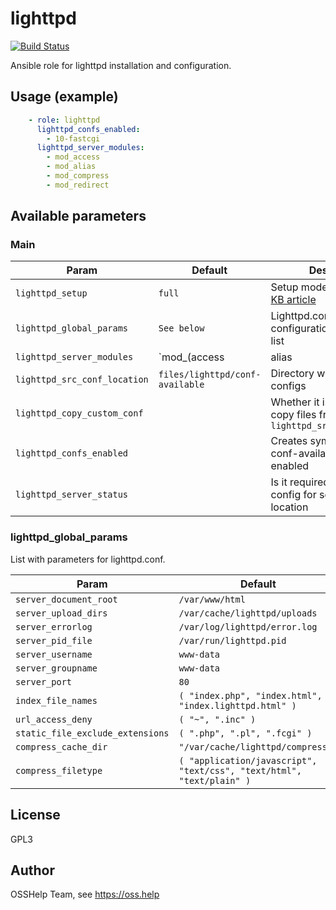 # lighttpd

[![Build Status](https://drone.osshelp.ru/api/badges/ansible/lighttpd/status.svg)](https://drone.osshelp.ru/ansible/lighttpd)

Ansible role for lighttpd installation and configuration.

## Usage (example)

```yaml
    - role: lighttpd
      lighttpd_confs_enabled:
        - 10-fastcgi
      lighttpd_server_modules:
        - mod_access
        - mod_alias
        - mod_compress
        - mod_redirect
```

## Available parameters

### Main

| Param | Default | Description |
| -------- | -------- | -------- |
| `lighttpd_setup` | `full` | Setup mode. See [OSSHelp KB article](https://oss.help/kb4895) |
| `lighttpd_global_params` | `See below` | Lighttpd.conf main configuration file parameter list |
| `lighttpd_server_modules` | `mod_(access|alias|compress|redirect)` | Plugins list |
| `lighttpd_src_conf_location` | `files/lighttpd/conf-available` | Directory with your custom configs |
| `lighttpd_copy_custom_conf` |  | Whether it is required to copy files from `lighttpd_src_conf_location` |
| `lighttpd_confs_enabled` |  | Creates symlinks from conf-available in conf-enabled |
| `lighttpd_server_status` | | Is it required to enable config for server-status location |

### lighttpd_global_params

List with parameters for lighttpd.conf.

| Param | Default |
| -------- | -------- |
| `server_document_root` | `/var/www/html` |
| `server_upload_dirs` | `/var/cache/lighttpd/uploads` |
| `server_errorlog` | `/var/log/lighttpd/error.log` |
| `server_pid_file` | `/var/run/lighttpd.pid` |
| `server_username` | `www-data` |
| `server_groupname` | `www-data` |
| `server_port` | `80` |
| `index_file_names` | `( "index.php", "index.html", "index.lighttpd.html" )` |
| `url_access_deny` | `( "~", ".inc" )` |
| `static_file_exclude_extensions` | `( ".php", ".pl", ".fcgi" )` |
| `compress_cache_dir` | `"/var/cache/lighttpd/compress/"` |
| `compress_filetype` | `( "application/javascript", "text/css", "text/html", "text/plain" )` |

## License

GPL3

## Author

OSSHelp Team, see <https://oss.help>
